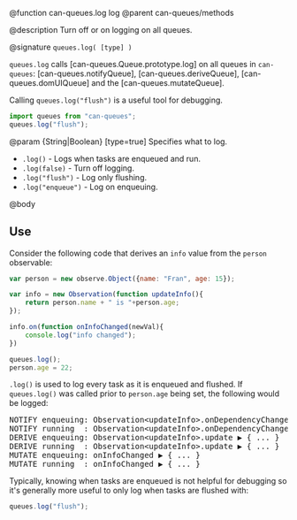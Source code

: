 @function can-queues.log log
@parent can-queues/methods

@description Turn off or on logging on all queues.

@signature `queues.log( [type] )`

`queues.log` calls [can-queues.Queue.prototype.log] on all queues in `can-queues`:
[can-queues.notifyQueue], [can-queues.deriveQueue], [can-queues.domUIQueue] and the
[can-queues.mutateQueue].

Calling `queues.log("flush")` is a useful tool for debugging.

```js
import queues from "can-queues";
queues.log("flush");
```

@param {String|Boolean} [type=true] Specifies what to log.
 - `.log()` - Logs when tasks are enqueued and run.
 - `.log(false)` - Turn off logging.
 - `.log("flush")` - Log only flushing.
 - `.log("enqueue")` - Log on enqueuing.

@body

## Use

Consider the following code that derives an `info` value from the `person` observable:

```js
var person = new observe.Object({name: "Fran", age: 15});

var info = new Observation(function updateInfo(){
    return person.name + " is "+person.age;
});

info.on(function onInfoChanged(newVal){
    console.log("info changed");
})

queues.log();
person.age = 22;
```


`.log()` is used to log every task as it is enqueued and flushed.  If `queues.log()` was called
prior to `person.age` being set, the following would be logged:


<pre>
NOTIFY enqueuing: Observation&lt;updateInfo&gt;.onDependencyChange &#x25B6; { ... }
NOTIFY running  : Observation&lt;updateInfo&gt;.onDependencyChange &#x25B6; { ... }
DERIVE enqueuing: Observation&lt;updateInfo&gt;.update &#x25B6; { ... }
DERIVE running  : Observation&lt;updateInfo&gt;.update &#x25B6; { ... }
MUTATE enqueuing: onInfoChanged &#x25B6; { ... }
MUTATE running  : onInfoChanged &#x25B6; { ... }
</pre>

Typically, knowing when tasks are enqueued is not helpful
for debugging so it's generally more useful to only log when tasks are flushed with:

```js
queues.log("flush");
```
